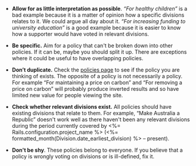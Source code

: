 * **Allow for as little interpretation as possible**. *“For healthy children”* is a bad example because it is a matter of opinion how a specific divisions relates to it. We could argue all day about it. *“For increasing funding to university education”* is a good example because it is easier to know how a supporter would have voted in relevant divisions.

* **Be specific.** Aim for a policy that can't be broken down into other policies. If it can be, maybe you should split it up. There are exceptions where it could be useful to have overlapping policies.

* **Don’t duplicate.** Check the [policies page](/policies) to see if the policy you are thinking of exists. The opposite of a policy is not necessarily a policy. For example “For maintaining a price on carbon” and “For removing a price on carbon” will probably produce inverted results and so have limited new value for people viewing the site.

* **Check whether relevant divisions exist.** All policies should have existing divisions that relate to them. For example, “Make Australia a Republic” doesn't work well as there haven't been any relevant divisions during the period currently covered by <%= Rails.configuration.project_name %> (<%= formatted_month(Division.date_earliest_division) %> – present).

* **Don't be shy**. These policies belong to everyone. If you believe that a policy is wrongly voting on divisions or is ill-defined, fix it.
